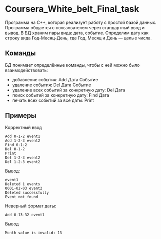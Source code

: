 # Coursera_White_belt_Final_task
Программа на С++, которая реализует работу с простой базой данных. Программа общается с пользователем через стандартный ввод и вывод.
В БД храним пары вида: дата, событие. Определим дату как строку вида Год-Месяц-День, где Год, Месяц и День — целые числа. 

Команды
--------
БД понимает определённые команды, чтобы с ней можно было взаимодействовать:
- добавление события:                        Add Дата Событие
- удаление события:                          Del Дата Событие
- удаление всех событий за конкретную дату:  Del Дата
- поиск событий за конкретную дату:          Find Дата
- печать всех событий за все даты:           Print

Примеры
-------
Корректный ввод

    Add 0-1-2 event1
    Add 1-2-3 event2
    Find 0-1-2
    Del 0-1-2
    Print
    Del 1-2-3 event2
    Del 1-2-3 event2

Вывод:

    event1
    Deleted 1 events
    0001-02-03 event2
    Deleted successfully
    Event not found

Неверный формат даты:

    Add 0-13-32 event1

Вывод

    Month value is invalid: 13
